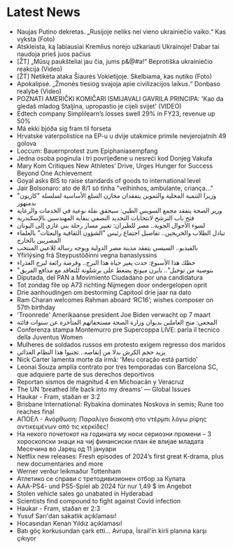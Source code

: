 # Latest News
-  Naujas Putino dekretas. „Rusijoje neliks nei vieno ukrainiečio vaiko.“ Kas vyksta (Foto)
-  Atskleista, ką labiausiai Kremlius norėjo užkariauti Ukrainoje! Dabar tai naudoja prieš juos pačius
-  [ŽT] „Mūsų paukšteliai jau čia, jums p&@#a!“ Beprotiška ukrainiečio reakcija (Video)
-  [ŽT] Netikėta ataka Šiaurės Vokietijoje. Skelbiama, kas nutiko (Foto)
-  Apokalipsė. „Žmonės tiesiog svajoja apie civilizacijos laikus.“ Donbaso realybė (Video)
-  POZNATI AMERIČKI KOMIČARI ISMIJAVALI GAVRILA PRINCIPA: 'Kao da gledaš mladog Staljina, upropastio je cijeli svijet' (VIDEO)
-  Edtech company Simplilearn’s losses swell 29% in FY23, revenue up 50%
-  Má ekki bjóða sig fram til forseta
-  Hrvatske vaterpolistice na EP-u u dvije utakmice primile nevjerojatnih 49 golova
-  Loccum: Bauernprotest zum Epiphaniasempfang
-  Jedna osoba poginula i tri povrijeđene u nesreći kod Donjeg Vakufa
-  Mary Kom Critiques New Athletes’ Drive, Urges Hunger for Success Beyond One Achievement
-  Goyal asks BIS to raise standards of goods to international level
-  Jair Bolsonaro: ato de 8/1 só tinha "velhinhos, ambulante, criança..."
-  وزيرا التنمية المحلية والتموين يتفقدان مخازن السلع الأساسية لسلسلة "كازيون" بدمنهور
-  وزير الصحة يتفقد مجمع السويس الطبي: سيحقق نقلة نوعية في الخدمات والرعاية
-  فتح باب الترشح لانتخابات التجديد النصفي بنقابة المهندسين بالإسكندرية
-  لسوء الأحوال الجوية.. مصر للطيران: تغيير مسار رحلة بني غازي إلى اليونان
-  تبادل الطلاب والخريجين.. تفاصيل اجتماع رئيس "الشؤون الثقافية والبعثات" بالعلماء المصريين بالخارج
-  بالفيديو.. السيسي يتفقد مدينة مصر الدولية ويوجه رسالة للاعبي المنتخب
-  Yfirlýsing frá Steypustöðinni vegna banaslyssins
-  حظك هذا الأسبوع: حدث يغير حياة هذا البرج.. وفرصة رائعة لبرج العذراء
-  "بتوصية من توخيل".. بايرن ميونخ يضغط على برشلونة للتعاقد مع مدافع الفريق
-  Diputada, del PAN a Movimiento Ciudadano por una candidatura
-  Tot zondag file op A73 richting Nijmegen door ondergelopen oprit
-  Drie aanhoudingen om bestorming Capitool drie jaar na dato
-  Ram Charan welcomes Rahman aboard ‘RC16’; wishes composer on 57th birthday
-  'Troonrede' Amerikaanse president Joe Biden verwacht op 7 maart
-  المجعي: منح العاملين بديوان وزارة الصحة مستحقاتهم المتأخرة عن سنوات فائتة
-  Conferenza stampa Montemurro pre Supercoppa LIVE: parla il tecnico della Juventus Women
-  Mulheres de soldados russos em protesto exigem regresso dos maridos
-  يزيد حجم الكرش بدلا من إنقاصه.. تجنبوا هذا النظام الغذائي
-  Nick Carter lamenta morte da irmã: 'Meu coração está partido'
-  Leonai Souza amplía contrato por tres temporadas con Barcelona SC, que adquiere parte de sus derechos deportivos
-  Reportan sismos de magnitud 4 en Michoacán y Veracruz
-  The UN ‘breathed life back into my dreams’ — Global Issues
-  Haukar - Fram, staðan er 3:2
-  Brisbane International: Rybakina dominates Noskova in semis; Rune too reaches final
-  ΑΠΟΕΛ - Ανόρθωση: Παραλίγο διακοπή στο ντέρμπι λόγω ρίψης αντικειμένων από τις κερκίδες!
-  На некого почетокот на годината му носи сериозни промени – 3 хороскопски знаци на чиј финансиски план ќе влијае младата Месечина во Јарец од 11 јануари
-  Netflix new releases: Fresh episodes of 2024’s first great K-drama, plus new documentaries and more
-  Werner verður leikmaður Tottenham
-  Атлетико се справи с третодивизионен отбор за Купата
-  AAA-PS4- und PS5-Spiel ab 2024 für nur 1,49 $ im Angebot
-  Stolen vehicle sales go unabated in Hyderabad
-  Scientists find compound to fight against Covid infection
-  Haukar - Fram, staðan er 2:3
-  Yusuf Sarı'dan sakatlık açıklaması!
-  Hocasından Kenan Yıldız açıklaması!
-  Batı göç korkusundan çark etti... Avrupa, İsrail'in kirli planına karşı çıkıyor
